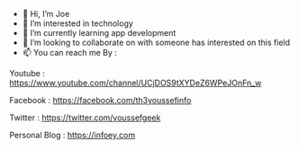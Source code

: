 - 👋 Hi, I’m Joe
- 👀 I’m interested in technology
- 🌱 I’m currently learning app development
- 💞️ I’m looking to collaborate on with someone has interested on this field
- 📫 You can reach me By : 

Youtube : https://www.youtube.com/channel/UCjDOS9tXYDeZ6WPeJOnFn_w

Facebook : https://facebook.com/th3youssefinfo

Twitter : https://twitter.com/youssefgeek

Personal Blog : https://infoey.com

<!---
infoey/infoey is a ✨ special ✨ repository because its `README.md` (this file) appears on your GitHub profile.
You can click the Preview link to take a look at your changes.
--->
